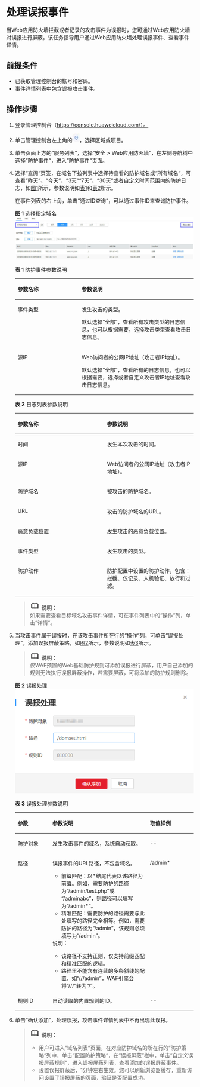 # 处理误报事件<a name="waf_01_0024"></a>

当Web应用防火墙拦截或者记录的攻击事件为误报时，您可通过Web应用防火墙对误报进行屏蔽。该任务指导用户通过Web应用防火墙处理误报事件、查看事件详情。

## 前提条件<a name="section32633759143848"></a>

-   已获取管理控制台的帐号和密码。
-   事件详情列表中包含误报攻击事件。

## 操作步骤<a name="section14647895143912"></a>

1.  登录管理控制台（https://console.huaweicloud.com/）。
2.  单击管理控制台左上角的![](figures/选择区域图标.jpg)，选择区域或项目。
3.  单击页面上方的“服务列表“，选择“安全  \>  Web应用防火墙“，在左侧导航树中选择“防护事件“，进入“防护事件“页面。
4.  选择“查阅“页签，在域名下拉列表中选择待查看的防护域名或“所有域名“，可查看“昨天“、“今天“、“3天““7天“、“30天“或者自定义时间范围内的防护日志，如[图1](#fig194311743164914)所示，参数说明如[表1](#table146358613417)和[表2](#table135241210519)所示。

    在事件列表的右上角，单击“通过ID查询“，可以通过事件ID来查询防护事件。

    **图 1**  选择指定域名<a name="fig194311743164914"></a>  
    ![](figures/选择指定域名.jpg "选择指定域名")

    **表 1**  防护事件参数说明

    <a name="table146358613417"></a>
    <table><thead align="left"><tr id="row863606163419"><th class="cellrowborder" valign="top" width="35.809999999999995%" id="mcps1.2.3.1.1"><p id="p18636268343"><a name="p18636268343"></a><a name="p18636268343"></a>参数名称</p>
    </th>
    <th class="cellrowborder" valign="top" width="64.19%" id="mcps1.2.3.1.2"><p id="p26369693419"><a name="p26369693419"></a><a name="p26369693419"></a>参数说明</p>
    </th>
    </tr>
    </thead>
    <tbody><tr id="row18636563347"><td class="cellrowborder" valign="top" width="35.809999999999995%" headers="mcps1.2.3.1.1 "><p id="p154212041980"><a name="p154212041980"></a><a name="p154212041980"></a>事件类型</p>
    </td>
    <td class="cellrowborder" valign="top" width="64.19%" headers="mcps1.2.3.1.2 "><p id="p263610619345"><a name="p263610619345"></a><a name="p263610619345"></a>发生攻击的类型。</p>
    <p id="p946816714218"><a name="p946816714218"></a><a name="p946816714218"></a>默认选择<span class="parmvalue" id="parmvalue84681576425"><a name="parmvalue84681576425"></a><a name="parmvalue84681576425"></a>“全部”</span>，查看所有攻击类型的日志信息，也可以根据需要，选择攻击类型查看攻击日志信息。</p>
    </td>
    </tr>
    <tr id="row1563616616349"><td class="cellrowborder" valign="top" width="35.809999999999995%" headers="mcps1.2.3.1.1 "><p id="p1842971315816"><a name="p1842971315816"></a><a name="p1842971315816"></a>源IP</p>
    </td>
    <td class="cellrowborder" valign="top" width="64.19%" headers="mcps1.2.3.1.2 "><p id="p15246151320427"><a name="p15246151320427"></a><a name="p15246151320427"></a>Web访问者的公网IP地址（攻击者IP地址）。</p>
    <p id="p66364618344"><a name="p66364618344"></a><a name="p66364618344"></a>默认选择<span class="parmvalue" id="parmvalue827165894119"><a name="parmvalue827165894119"></a><a name="parmvalue827165894119"></a>“全部”</span>，查看所有的日志信息，也可以根据需要，选择或者自定义攻击者IP地址查看攻击日志信息。</p>
    </td>
    </tr>
    </tbody>
    </table>

    **表 2**  日志列表参数说明

    <a name="table135241210519"></a>
    <table><thead align="left"><tr id="row135266102011"><th class="cellrowborder" valign="top" width="50%" id="mcps1.2.3.1.1"><p id="p151817452118"><a name="p151817452118"></a><a name="p151817452118"></a>参数名称</p>
    </th>
    <th class="cellrowborder" valign="top" width="50%" id="mcps1.2.3.1.2"><p id="p1818154515118"><a name="p1818154515118"></a><a name="p1818154515118"></a>参数说明</p>
    </th>
    </tr>
    </thead>
    <tbody><tr id="row152661018114"><td class="cellrowborder" valign="top" width="50%" headers="mcps1.2.3.1.1 "><p id="p1056814367118"><a name="p1056814367118"></a><a name="p1056814367118"></a>时间</p>
    </td>
    <td class="cellrowborder" valign="top" width="50%" headers="mcps1.2.3.1.2 "><p id="p856817369112"><a name="p856817369112"></a><a name="p856817369112"></a>发生本次攻击的时间。</p>
    </td>
    </tr>
    <tr id="row352616101114"><td class="cellrowborder" valign="top" width="50%" headers="mcps1.2.3.1.1 "><p id="p656818369112"><a name="p656818369112"></a><a name="p656818369112"></a>源IP</p>
    </td>
    <td class="cellrowborder" valign="top" width="50%" headers="mcps1.2.3.1.2 "><p id="p6568163613117"><a name="p6568163613117"></a><a name="p6568163613117"></a>Web访问者的公网IP地址（攻击者IP地址）。</p>
    </td>
    </tr>
    <tr id="row652611010115"><td class="cellrowborder" valign="top" width="50%" headers="mcps1.2.3.1.1 "><p id="p95681136218"><a name="p95681136218"></a><a name="p95681136218"></a>防护域名</p>
    </td>
    <td class="cellrowborder" valign="top" width="50%" headers="mcps1.2.3.1.2 "><p id="p13568163617118"><a name="p13568163617118"></a><a name="p13568163617118"></a>被攻击的防护域名。</p>
    </td>
    </tr>
    <tr id="row10526810313"><td class="cellrowborder" valign="top" width="50%" headers="mcps1.2.3.1.1 "><p id="p105681236616"><a name="p105681236616"></a><a name="p105681236616"></a>URL</p>
    </td>
    <td class="cellrowborder" valign="top" width="50%" headers="mcps1.2.3.1.2 "><p id="p15689361714"><a name="p15689361714"></a><a name="p15689361714"></a>攻击的防护域名的URL。</p>
    </td>
    </tr>
    <tr id="row635713296113"><td class="cellrowborder" valign="top" width="50%" headers="mcps1.2.3.1.1 "><p id="p175681036316"><a name="p175681036316"></a><a name="p175681036316"></a>恶意负载位置</p>
    </td>
    <td class="cellrowborder" valign="top" width="50%" headers="mcps1.2.3.1.2 "><p id="p115684361018"><a name="p115684361018"></a><a name="p115684361018"></a>发生攻击的恶意负载位置。</p>
    </td>
    </tr>
    <tr id="row33596297111"><td class="cellrowborder" valign="top" width="50%" headers="mcps1.2.3.1.1 "><p id="p85682036716"><a name="p85682036716"></a><a name="p85682036716"></a>事件类型</p>
    </td>
    <td class="cellrowborder" valign="top" width="50%" headers="mcps1.2.3.1.2 "><p id="p1856843612117"><a name="p1856843612117"></a><a name="p1856843612117"></a>发生攻击的类型。</p>
    </td>
    </tr>
    <tr id="row17359429116"><td class="cellrowborder" valign="top" width="50%" headers="mcps1.2.3.1.1 "><p id="p1556810365113"><a name="p1556810365113"></a><a name="p1556810365113"></a>防护动作</p>
    </td>
    <td class="cellrowborder" valign="top" width="50%" headers="mcps1.2.3.1.2 "><p id="p556853615117"><a name="p556853615117"></a><a name="p556853615117"></a>防护配置中设置的防护动作，包含：拦截、仅记录、人机验证、放行和过滤。</p>
    </td>
    </tr>
    </tbody>
    </table>

    >![](public_sys-resources/icon-note.gif) **说明：**   
    >如果需要查看目标域名攻击事件详情，可在事件列表中的“操作“列，单击“详情“。  

5.  当攻击事件属于误报时，在该攻击事件所在行的“操作“列，可单击“误报处理“，添加误报屏蔽策略，如[图2](#fig16174064111318)所示，参数说明如[表3](#table35022095114540)所示。

    >![](public_sys-resources/icon-note.gif) **说明：**   
    >仅WAF预置的Web基础防护规则可添加误报进行屏蔽，用户自己添加的规则无法执行误报屏蔽操作，若需要屏蔽，可将添加的防护规则删除。  

    **图 2**  误报处理<a name="fig16174064111318"></a>  
    ![](figures/误报处理.png "误报处理")

    **表 3**  误报处理参数说明

    <a name="table35022095114540"></a>
    <table><thead align="left"><tr id="row3795605114540"><th class="cellrowborder" valign="top" width="19.46%" id="mcps1.2.4.1.1"><p id="p15532793114540"><a name="p15532793114540"></a><a name="p15532793114540"></a>参数</p>
    </th>
    <th class="cellrowborder" valign="top" width="54.54%" id="mcps1.2.4.1.2"><p id="p50196703114540"><a name="p50196703114540"></a><a name="p50196703114540"></a>参数说明</p>
    </th>
    <th class="cellrowborder" valign="top" width="26%" id="mcps1.2.4.1.3"><p id="p484549421532"><a name="p484549421532"></a><a name="p484549421532"></a>取值样例</p>
    </th>
    </tr>
    </thead>
    <tbody><tr id="row49117151114540"><td class="cellrowborder" valign="top" width="19.46%" headers="mcps1.2.4.1.1 "><p id="p19066291114540"><a name="p19066291114540"></a><a name="p19066291114540"></a>防护对象</p>
    </td>
    <td class="cellrowborder" valign="top" width="54.54%" headers="mcps1.2.4.1.2 "><p id="p25759607111430"><a name="p25759607111430"></a><a name="p25759607111430"></a>发生攻击事件的域名，系统自动获取。</p>
    </td>
    <td class="cellrowborder" valign="top" width="26%" headers="mcps1.2.4.1.3 "><p id="p325361901532"><a name="p325361901532"></a><a name="p325361901532"></a>--</p>
    </td>
    </tr>
    <tr id="row7791918114540"><td class="cellrowborder" valign="top" width="19.46%" headers="mcps1.2.4.1.1 "><p id="p4870307111345"><a name="p4870307111345"></a><a name="p4870307111345"></a>路径</p>
    </td>
    <td class="cellrowborder" valign="top" width="54.54%" headers="mcps1.2.4.1.2 "><p id="p4453024316644"><a name="p4453024316644"></a><a name="p4453024316644"></a>误报事件的URL路径，不包含域名。</p>
    <a name="ul1515617591337"></a><a name="ul1515617591337"></a><ul id="ul1515617591337"><li>前缀匹配：以*结尾代表以该路径为前缀。例如，需要防护的路径为<span class="parmvalue" id="parmvalue1111962015414"><a name="parmvalue1111962015414"></a><a name="parmvalue1111962015414"></a>“/admin/test.php”</span>或 <span class="parmvalue" id="parmvalue5307927143"><a name="parmvalue5307927143"></a><a name="parmvalue5307927143"></a>“/adminabc”</span>，则路径可以填写为<span class="parmvalue" id="parmvalue12617113514412"><a name="parmvalue12617113514412"></a><a name="parmvalue12617113514412"></a>“/admin*”</span>。</li><li>精准匹配：需要防护的路径需要与此处填写的路径完全相等。例如，需要防护的路径为<span class="parmvalue" id="parmvalue1032614581447"><a name="parmvalue1032614581447"></a><a name="parmvalue1032614581447"></a>“/admin”</span>，该规则必须填写为<span class="parmvalue" id="parmvalue71301461752"><a name="parmvalue71301461752"></a><a name="parmvalue71301461752"></a>“/admin”</span>。</li></ul>
    <div class="note" id="note1170665517195"><a name="note1170665517195"></a><a name="note1170665517195"></a><span class="notetitle"> 说明： </span><div class="notebody"><a name="ul20707155819344"></a><a name="ul20707155819344"></a><ul id="ul20707155819344"><li>该路径不支持正则，仅支持前缀匹配和精准匹配的逻辑。</li><li>路径里不能含有连续的多条斜线的配置，如<span class="parmvalue" id="parmvalue15660135573716"><a name="parmvalue15660135573716"></a><a name="parmvalue15660135573716"></a>“///admin”</span>，WAF引擎会将<span class="parmvalue" id="parmvalue3913154823813"><a name="parmvalue3913154823813"></a><a name="parmvalue3913154823813"></a>“///”</span>转为<span class="parmvalue" id="parmvalue147935113816"><a name="parmvalue147935113816"></a><a name="parmvalue147935113816"></a>“/”</span>。</li></ul>
    </div></div>
    </td>
    <td class="cellrowborder" valign="top" width="26%" headers="mcps1.2.4.1.3 "><p id="p181857061532"><a name="p181857061532"></a><a name="p181857061532"></a>/admin*</p>
    </td>
    </tr>
    <tr id="row6648026114540"><td class="cellrowborder" valign="top" width="19.46%" headers="mcps1.2.4.1.1 "><p id="p14932980114558"><a name="p14932980114558"></a><a name="p14932980114558"></a>规则ID</p>
    </td>
    <td class="cellrowborder" valign="top" width="54.54%" headers="mcps1.2.4.1.2 "><p id="p6504365416657"><a name="p6504365416657"></a><a name="p6504365416657"></a>自动读取的内置规则的ID。</p>
    </td>
    <td class="cellrowborder" valign="top" width="26%" headers="mcps1.2.4.1.3 "><p id="p637561071532"><a name="p637561071532"></a><a name="p637561071532"></a>--</p>
    </td>
    </tr>
    </tbody>
    </table>

6.  单击“确认添加“，处理误报，攻击事件详情列表中不再出现此误报。

    >![](public_sys-resources/icon-note.gif) **说明：**   
    >-   用户可进入“域名列表“页面，在对应防护域名的所在行的“防护策略“列中，单击“配置防护策略“，在“误报屏蔽“栏中，单击“自定义误报屏蔽规则“，进入误报屏蔽列表，查看添加的误报屏蔽事件。  
    >-   设置误报屏蔽后，1分钟左右生效。您可以刷新浏览器缓存，重新访问设置了误报屏蔽的页面，验证是否配置成功。  


